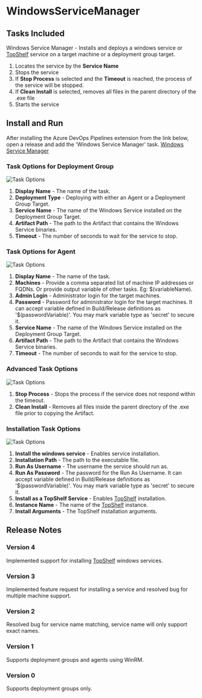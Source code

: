 # WindowsServiceManager

## Tasks Included

Windows Service Manager - Installs and deploys a windows service or [TopShelf](https://github.com/Topshelf/Topshelf) service on a target machine or a deployment group target.

1. Locates the service by the **Service Name**
2. Stops the service
3. If **Stop Process** is selected and the **Timeout** is reached, the process of the service will be stopped.
4. If **Clean Install** is selected, removes all files in the parent directory of the .exe file
5. Starts the service

## Install and Run

After installing the Azure DevOps Pipelines extension from the link below, open a release and add the 'Windows Service Manager' task.
[Windows Service Manager](https://marketplace.visualstudio.com/items?itemName=MDSolutions.WindowsServiceManagerWindowsServiceManager)

### Task Options for Deployment Group

![Task Options](https://github.com/Dejulia489/WindowsServiceManager/blob/master/Images/TaskOptionsDeploymentGroup.png?raw=true "Task Options Deployment Group")


1. **Display Name** - The name of the task.
2. **Deployment Type** - Deploying with either an Agent or a Deployment Group Target.
3. **Service Name** - The name of the Windows Service installed on the Deployment Group Target.
4. **Artifact Path** - The path to the Artifact that contains the Windows Service binaries.
5. **Timeout** - The number of seconds to wait for the service to stop.

### Task Options for Agent

![Task Options](https://github.com/Dejulia489/WindowsServiceManager/blob/master/Images/TaskOptionsAgent.png?raw=true "Task Options Agent")

1. **Display Name** - The name of the task.
2. **Machines** - Provide a comma separated list of machine IP addresses or FQDNs. Or provide output variable of other tasks. Eg: $(variableName).
3. **Admin Login** - Administrator login for the target machines.
4. **Password** - Password for administrator login for the target machines. It can accept variable defined in Build/Release definitions as '$(passwordVariable)'. You may mark variable type as 'secret' to secure it.
5. **Service Name** - The name of the Windows Service installed on the Deployment Group Target.
6. **Artifact Path** - The path to the Artifact that contains the Windows Service binaries.
7. **Timeout** - The number of seconds to wait for the service to stop.

### Advanced Task Options

![Task Options](https://github.com/Dejulia489/WindowsServiceManager/blob/master/Images/TaskOptionsAdvanced.png?raw=true "Advanced Task Options")

1. **Stop Process** - Stops the process if the service does not respond within the timeout.
2. **Clean Install** - Removes all files inside the parent directory of the .exe file prior to copying the Artifact.

### Installation Task Options

![Task Options](https://github.com/Dejulia489/WindowsServiceManager/blob/master/Images/TaskOptionsInstallation.png?raw=true "Installation Task Options")

1. **Install the windows service** - Enables service installation.
2. **Installation Path** - The path to the executable file.
3. **Run As Username** - The username the service should run as.
4. **Run As Password** - The password for the Run As Username. It can accept variable defined in Build/Release definitions as '$(passwordVariable)'. You may mark variable type as 'secret' to secure it.
5. **Install as a TopShelf Service** - Enables [TopShelf](https://github.com/Topshelf/Topshelf) installation.
6. **Instance Name** - The name of the [TopShelf](https://github.com/Topshelf/Topshelf) instance.
7. **Install Arguments** - The TopShelf installation arguments.

## Release Notes

### Version 4

Implemented support for installing [TopShelf](https://github.com/Topshelf/Topshelf) windows services.

### Version 3

Implemented feature request for installing a service and resolved bug for multiple machine support.

### Version 2

Resolved bug for service name matching, service name will only support exact names.

### Version 1

Supports deployment groups and agents using WinRM.

### Version 0

Supports deployment groups only.
